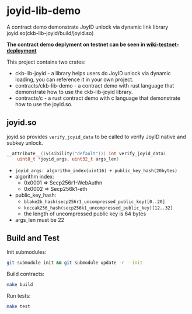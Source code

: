 # joyid-lib-demo

A contract demo demonstrate JoyID unlock via dynamic link library joyid.so(ckb-lib-joyid/build/joyid.so)

**The contract demo deplyment on testnet can be seen in [wiki-testnet-deployment](https://github.com/nervina-labs/joyid-lib-demo/wiki/Testnet-Deployment)**

This project contains two crates:

- ckb-lib-joyid - a library helps users do JoyID unlock via dynamic loading, you can reference it in your own project.
- contracts/ckb-lib-demo - a contract demo with rust language that demonstrate how to use the ckb-lib-joyid library.
- contracts/c - a rust contract demo with c language that demonstrate how to use the joyid.so.

## joyid.so

joyid.so provides `verify_joyid_data` to be called to verify JoyID native and subkey unlock.

```c
__attribute__((visibility("default"))) int verify_joyid_data(
    uint8_t *joyid_args, uint32_t args_len)
```

- `joyid_args: algorithm_index(uint16) + public_key_hash(20bytes)`
- algorithm index:
  - 0x0001 => Secp256r1-WebAuthn
  - 0x0002 => Secp256k1-eth
- public_key_hash:
  - `blake2b_hash(secp256r1_uncompressed_public_key)[0..20]`
  - `keccak256_hash(secp256k1_uncompressed_public_key)[12..32]`
  - the length of uncompressed public key is 64 bytes
- args_len must be 22

## Build and Test

Init submodules:

```sh
git submodule init && git submodule update -r --init
```

Build contracts:

``` sh
make build
```

Run tests:

``` sh
make test
```
